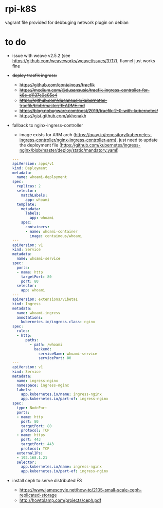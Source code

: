 # rpi-k8S

vagrant file provided for debbuging network plugin on debian

# to do  
- issue with weave v2.5.2 (see https://github.com/weaveworks/weave/issues/3717),
  flannel just works fine
  
- <s>deploy traefik ingress:</s>
  - <s>https://github.com/containous/traefik</s>
  - <s>https://medium.com/@dusansusic/traefik-ingress-controller-for-k8s-c1137c9c05c4</s>
  - <s>https://github.com/dusansusic/kubernetes-traefik/blob/master/README.md</s>
  - <s>https://blog.nobugware.com/post/2019/traefik-2-0-with-kubernetes/</s>
  - <s>https://gist.github.com/akhenakh</s>

- fallback to nginx-ingress-controller
  - image exists for ARM arch (https://quay.io/repository/kubernetes-ingress-controller/nginx-ingress-controller-arm), 
    just need to update the deployment file (https://github.com/kubernetes/ingress-nginx/blob/master/deploy/static/mandatory.yaml)

  ```yaml
  ---
  apiVersion: apps/v1
  kind: Deployment
  metadata:
    name: whoami-deployment
  spec:
    replicas: 2
    selector:
      matchLabels:
        app: whoami
    template:
      metadata:
        labels:
          app: whoami
      spec:
        containers:
        - name: whoami-container
          image: containous/whoami
  ---
  apiVersion: v1
  kind: Service
  metadata:
    name: whoami-service
  spec:
    ports:
    - name: http
      targetPort: 80
      port: 80
    selector:
      app: whoami
  ---
  apiVersion: extensions/v1beta1
  kind: Ingress
  metadata:
    name: whoami-ingress
    annotations:
      kubernetes.io/ingress.class: nginx
  spec:
    rules:
    - http:
        paths:
          - path: /whoami
            backend:
              serviceName: whoami-service
              servicePort: 80
  ---
  apiVersion: v1
  kind: Service
  metadata:
    name: ingress-nginx
    namespace: ingress-nginx
    labels:
      app.kubernetes.io/name: ingress-nginx
      app.kubernetes.io/part-of: ingress-nginx
  spec:
    type: NodePort
    ports:
    - name: http
      port: 80
      targetPort: 80
      protocol: TCP
    - name: https
      port: 443
      targetPort: 443
      protocol: TCP
    externalIPs:
    - 192.168.1.21
    selector:
      app.kubernetes.io/name: ingress-nginx
      app.kubernetes.io/part-of: ingress-nginx
    ```

- install ceph to serve distributed FS
  - https://www.jamescoyle.net/how-to/2105-small-scale-ceph-replicated-storage
  - http://howtolamp.com/projects/ceph.pdf

  
